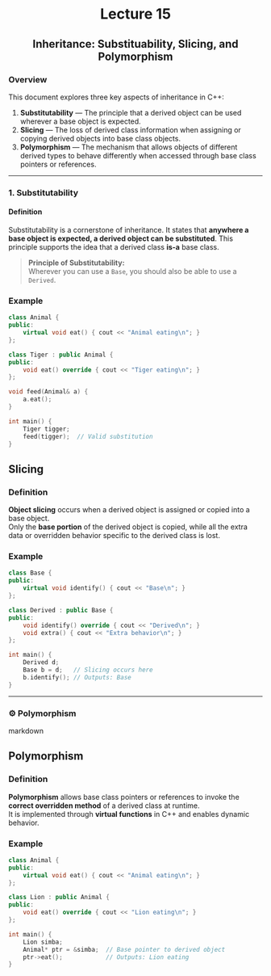 <div align="center">

# Lecture 15 
## Inheritance: Substituability, Slicing, and Polymorphism 

</div>


### Overview  
This document explores three key aspects of inheritance in C++:  
1. **Substitutability** — The principle that a derived object can be used wherever a base object is expected.  
2. **Slicing** — The loss of derived class information when assigning or copying derived objects into base class objects.  
3. **Polymorphism** — The mechanism that allows objects of different derived types to behave differently when accessed through base class pointers or references.

---

### 1. Substitutability  

#### Definition  
Substitutability is a cornerstone of inheritance. It states that **anywhere a base object is expected, a derived object can be substituted**. This principle supports the idea that a derived class **is-a** base class.

> **Principle of Substitutability:**  
> Wherever you can use a `Base`, you should also be able to use a `Derived`.

### Example  
```cpp
class Animal {
public:
    virtual void eat() { cout << "Animal eating\n"; }
};

class Tiger : public Animal {
public:
    void eat() override { cout << "Tiger eating\n"; }
};

void feed(Animal& a) {
    a.eat();
}

int main() {
    Tiger tigger;
    feed(tigger);  // Valid substitution
}
```


## Slicing  

### Definition  
**Object slicing** occurs when a derived object is assigned or copied into a base object.  
Only the **base portion** of the derived object is copied, while all the extra data or overridden behavior specific to the derived class is lost.

### Example  
```cpp
class Base {
public:
    virtual void identify() { cout << "Base\n"; }
};

class Derived : public Base {
public:
    void identify() override { cout << "Derived\n"; }
    void extra() { cout << "Extra behavior\n"; }
};

int main() {
    Derived d;
    Base b = d;   // Slicing occurs here
    b.identify(); // Outputs: Base
}
```


---

### ⚙️ **Polymorphism**
markdown
## Polymorphism  

### Definition  
**Polymorphism** allows base class pointers or references to invoke the **correct overridden method** of a derived class at runtime.  
It is implemented through **virtual functions** in C++ and enables dynamic behavior.

### Example  
```cpp
class Animal {
public:
    virtual void eat() { cout << "Animal eating\n"; }
};

class Lion : public Animal {
public:
    void eat() override { cout << "Lion eating\n"; }
};

int main() {
    Lion simba;
    Animal* ptr = &simba;  // Base pointer to derived object
    ptr->eat();            // Outputs: Lion eating
}
```